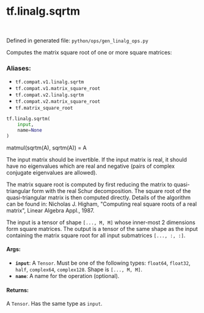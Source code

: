<div itemscope itemtype="http://developers.google.com/ReferenceObject">
<meta itemprop="name" content="tf.linalg.sqrtm" />
<meta itemprop="path" content="Stable" />
</div>

# tf.linalg.sqrtm

<!-- Insert buttons -->

<table class="tfo-notebook-buttons tfo-api" align="left">
</table>

Defined in generated file: `python/ops/gen_linalg_ops.py`



<!-- Start diff -->
Computes the matrix square root of one or more square matrices:

### Aliases:

* `tf.compat.v1.linalg.sqrtm`
* `tf.compat.v1.matrix_square_root`
* `tf.compat.v2.linalg.sqrtm`
* `tf.compat.v2.matrix_square_root`
* `tf.matrix_square_root`


``` python
tf.linalg.sqrtm(
    input,
    name=None
)
```



<!-- Placeholder for "Used in" -->

matmul(sqrtm(A), sqrtm(A)) = A

The input matrix should be invertible. If the input matrix is real, it should
have no eigenvalues which are real and negative (pairs of complex conjugate
eigenvalues are allowed).

The matrix square root is computed by first reducing the matrix to 
quasi-triangular form with the real Schur decomposition. The square root 
of the quasi-triangular matrix is then computed directly. Details of 
the algorithm can be found in: Nicholas J. Higham, "Computing real 
square roots of a real matrix", Linear Algebra Appl., 1987.

The input is a tensor of shape `[..., M, M]` whose inner-most 2 dimensions
form square matrices. The output is a tensor of the same shape as the input
containing the matrix square root for all input submatrices `[..., :, :]`.

#### Args:


* <b>`input`</b>: A `Tensor`. Must be one of the following types: `float64`, `float32`, `half`, `complex64`, `complex128`.
  Shape is `[..., M, M]`.
* <b>`name`</b>: A name for the operation (optional).


#### Returns:

A `Tensor`. Has the same type as `input`.
